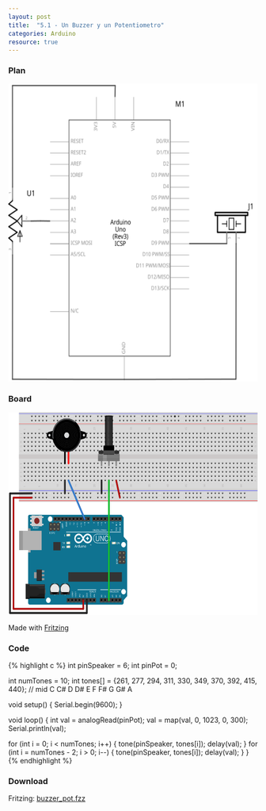 ```yaml
---
layout: post
title:  "5.1 - Un Buzzer y un Potentiometro"
categories: Arduino
resource: true
---
```


### Plan

<div class="schaltplan">
	<img src="/images/fritzing/arduino/buzzer_pot_Schaltplan.svg" width="800" height="600" alt="wiring plan" />
</div>

### Board

<img src="/images/fritzing/arduino/buzzer_pot_Steckplatine.svg" width="584" height="409" alt="bread board" />

<p class="advert">Made with <a href="http://fritzing.org">Fritzing</a></p>

### Code

{% highlight c %}
int pinSpeaker = 6;
int pinPot = 0;
 
int numTones = 10;
int tones[] = {261, 277, 294, 311, 330, 349, 370, 392, 415, 440};
//            mid C  C#   D    D#   E    F    F#   G    G#   A
 
void setup()
{
  Serial.begin(9600);
}
 
void loop()
{
  int val = analogRead(pinPot);
  val = map(val, 0, 1023, 0, 300);
  Serial.println(val);
  
  for (int i = 0; i < numTones; i++)
  {
    tone(pinSpeaker, tones[i]);
    delay(val);
  }
  for (int i = numTones - 2; i > 0; i--)
  {
    tone(pinSpeaker, tones[i]);
    delay(val);
  }
}
{% endhighlight %}

### Download

Fritzing: [buzzer_pot.fzz](/images/fritzing/arduino/buzzer_pot.fzz)
